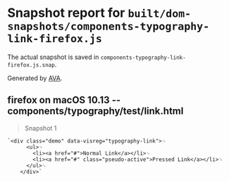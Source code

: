 # Snapshot report for `built/dom-snapshots/components-typography-link-firefox.js`

The actual snapshot is saved in `components-typography-link-firefox.js.snap`.

Generated by [AVA](https://ava.li).

## firefox on macOS 10.13 -- components/typography/test/link.html

> Snapshot 1

    `<div class="demo" data-visreg="typography-link">␊
          <ul>␊
            <li><a href="#">Normal Link</a></li>␊
            <li><a href="#" class="pseudo-active">Pressed Link</a></li>␊
          </ul>␊
        </div>`
